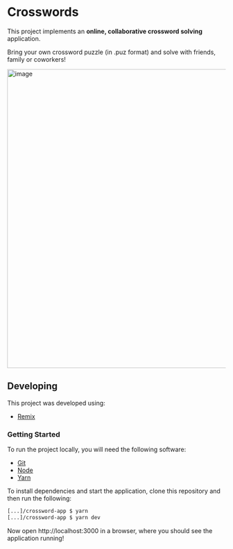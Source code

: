 # Crosswords

This project implements an **online, collaborative crossword solving** application.

Bring your own crossword puzzle (in .puz format) and solve with friends, family or coworkers!

<img width="690" alt="image" src="https://github.com/ajhyndman/crossword-app/assets/11449340/ae0cafca-2129-4197-a829-54e15e584e7f">

## Developing

This project was developed using:

  - [Remix](https://remix.run/)

### Getting Started

To run the project locally, you will need the following software:

  - [Git](https://git-scm.com/)
  - [Node](https://nodejs.org/en/)
  - [Yarn](https://yarnpkg.com/)

To install dependencies and start the application, clone this repository and then run the following:

```bash
[...]/crossword-app $ yarn
[...]/crossword-app $ yarn dev
```

Now open http://localhost:3000 in a browser, where you should see the application running!
